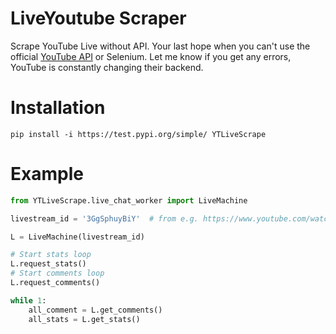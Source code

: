 # LiveYoutube Scraper
Scrape YouTube Live without API. Your last hope when you can't use the official [YouTube API](https://developers.google.com/youtube)
or Selenium. Let me know if you get any errors, YouTube is constantly changing their backend.

# Installation
`pip install -i https://test.pypi.org/simple/ YTLiveScrape`

# Example

```python
from YTLiveScrape.live_chat_worker import LiveMachine

livestream_id = '3GgSphuyBiY'  # from e.g. https://www.youtube.com/watch?v=3GgSphuyBiY

L = LiveMachine(livestream_id)

# Start stats loop
L.request_stats()
# Start comments loop
L.request_comments()

while 1:
	all_comment = L.get_comments()
	all_stats = L.get_stats()
```
